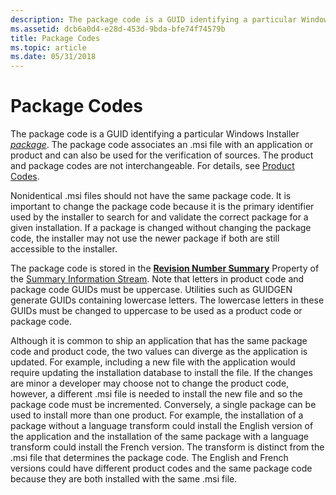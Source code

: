 ```yaml
---
description: The package code is a GUID identifying a particular Windows Installer package.
ms.assetid: dcb6a0d4-e28d-453d-9bda-bfe74f74579b
title: Package Codes
ms.topic: article
ms.date: 05/31/2018
---
```


# Package Codes

The package code is a GUID identifying a particular Windows Installer [*package*](p-gly.md). The package code associates an .msi file with an application or product and can also be used for the verification of sources. The product and package codes are not interchangeable. For details, see [Product Codes](product-codes.md).

Nonidentical .msi files should not have the same package code. It is important to change the package code because it is the primary identifier used by the installer to search for and validate the correct package for a given installation. If a package is changed without changing the package code, the installer may not use the newer package if both are still accessible to the installer.

The package code is stored in the [**Revision Number Summary**](revision-number-summary.md) Property of the [Summary Information Stream](summary-information-stream.md). Note that letters in product code and package code GUIDs must be uppercase. Utilities such as GUIDGEN generate GUIDs containing lowercase letters. The lowercase letters in these GUIDs must be changed to uppercase to be used as a product code or package code.

Although it is common to ship an application that has the same package code and product code, the two values can diverge as the application is updated. For example, including a new file with the application would require updating the installation database to install the file. If the changes are minor a developer may choose not to change the product code, however, a different .msi file is needed to install the new file and so the package code must be incremented. Conversely, a single package can be used to install more than one product. For example, the installation of a package without a language transform could install the English version of the application and the installation of the same package with a language transform could install the French version. The transform is distinct from the .msi file that determines the package code. The English and French versions could have different product codes and the same package code because they are both installed with the same .msi file.

 

 



